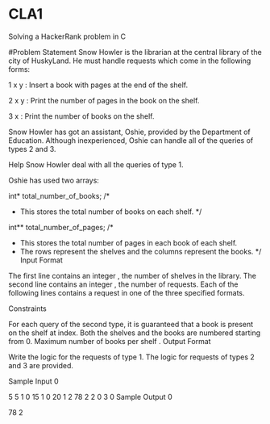 # CLA1
Solving a HackerRank problem in C



#Problem Statement
Snow Howler is the librarian at the central library of the city of HuskyLand. He must handle requests which come in the following forms:

1 x y : Insert a book with  pages at the end of the  shelf.

2 x y : Print the number of pages in the  book on the  shelf.

3 x : Print the number of books on the  shelf.

Snow Howler has got an assistant, Oshie, provided by the Department of Education. Although inexperienced, Oshie can handle all of the queries of types 2 and 3.

Help Snow Howler deal with all the queries of type 1.

Oshie has used two arrays:

int* total_number_of_books;
/*
 * This stores the total number of books on each shelf.
 */

int** total_number_of_pages;
/*
 * This stores the total number of pages in each book of each shelf.
 * The rows represent the shelves and the columns represent the books.
 */
Input Format

The first line contains an integer , the number of shelves in the library.
The second line contains an integer , the number of requests.
Each of the following  lines contains a request in one of the three specified formats.

Constraints

For each query of the second type, it is guaranteed that a book is present on the  shelf at  index.
Both the shelves and the books are numbered starting from 0.
Maximum number of books per shelf .
Output Format

Write the logic for the requests of type 1. The logic for requests of types 2 and 3 are provided.

Sample Input 0

5
5
1 0 15
1 0 20
1 2 78
2 2 0
3 0
Sample Output 0

78
2
